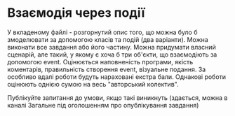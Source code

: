 # Взаємодія через події
У вкладеному файлі - розгорнутий опис того, що можна було б змоделювати за допомогою класів та подій (два варіанти). Можна виконати все завдання або його частину. Можна придумати власний сценарій, але такий, у якому є хоча б три об'єкти, що взаємодіють за допомогою event.
Оцінюється наповненість програми, якість коментарів, правильність створення event, візуальне подання. За особливо вдалі роботи будуть нараховані екстра бали.
Однакові роботи оцінюють однією сумою на весь "авторський колектив".

Публікуйте запитання до умови, якщо такі виникнуть (здається, можна в каналі Загальне під оголошенням про опублікування завдання)
